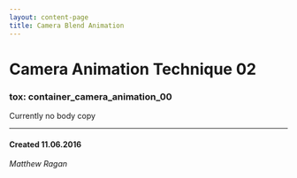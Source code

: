 ```yaml
---
layout: content-page
title: Camera Blend Animation
---
```


# Camera Animation Technique 02
### tox: container_camera_animation_00

Currently no body copy

---
#### Created 11.06.2016
*Matthew Ragan*